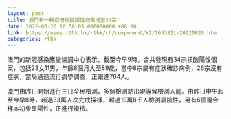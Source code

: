 ```yaml
---
layout: post
title: 澳門新一輪疫情核酸陽性個案增至34宗
date: 2022-06-20 10:58:05.000000000 +08:00
link: https://news.rthk.hk/rthk/ch/component/k2/1653811-20220620.htm
categories: rthk
---
```


澳門的新冠感染應變協調中心表示，截至今早9時，合共發現有34宗核酸陽性個案，包括23女11男，年齡8個月大至89歲，當中8宗屬有症狀確診病例，26宗沒有症狀，當局通過流行病學調查，正跟進764人。

澳門由昨日開始進行三日全民檢測，多個檢測站出現等候檢測人龍。由昨日中午起至今早8時，超過33萬人次完成採樣，超過19萬8千人檢測屬陰性，另有6個混合樣本初步呈陽性，正進行複檢。
